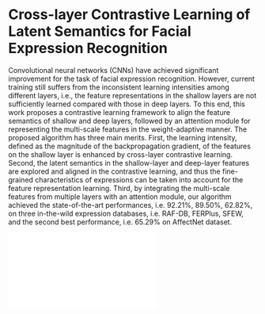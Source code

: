 # Cross-layer Contrastive Learning of Latent Semantics for Facial Expression Recognition

Convolutional neural networks (CNNs) have achieved significant improvement for the task of facial expression recognition. However, current training still suffers from the inconsistent learning intensities among different layers, i.e., the feature representations in the shallow layers are not sufficiently learned compared with those in deep layers. To this end, this work proposes a contrastive learning framework to align the feature semantics of shallow and deep layers, followed by an attention module for representing the multi-scale features in the weight-adaptive manner. The proposed algorithm has three main merits. First, the learning intensity, defined as the magnitude of the backpropagation gradient, of the features on the shallow layer is enhanced by cross-layer contrastive learning. Second, the latent semantics in the shallow-layer and deep-layer features are explored and aligned in the contrastive learning, and thus the fine-grained characteristics of expressions can be taken into account for the feature representation learning. Third, by integrating the multi-scale features from multiple layers with an attention module, our algorithm achieved the state-of-the-art performances, i.e. 92.21\%, 89.50\%, 62.82\%, on three in-the-wild expression databases, i.e. RAF-DB, FERPlus, SFEW, and the second best performance, i.e. 65.29\% on AffectNet dataset.

![RUNOOB 图标](/architect230806.pdf)
